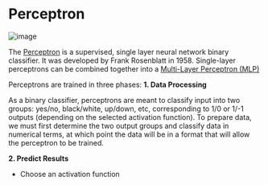 # Perceptron

![image](https://qph.fs.quoracdn.net/main-qimg-903a35d8c93d2009fea2118c37a69f13-pjlq)

The [Perceptron](https://en.wikipedia.org/wiki/Perceptron) is a supervised, single layer neural network binary classifier. It was developed by Frank Rosenblatt in 1958. Single-layer perceptrons can be combined together into a [Multi-Layer Perceptron (MLP)](https://github.com/Madison-Bunting/INDE-577/tree/main/supervised%20learning/4%20-%20neural%20networks)

Perceptrons are trained in three phases:
**1. Data Processing**

  As a binary classifier, perceptrons are meant to classify input into two groups: yes/no, black/white, up/down, etc, corresponding to 1/0 or 1/-1 outputs (depending on the selected activation function). To prepare data, we must first determine the two output groups and classify data in numerical terms, at which point the data will be in a format that will allow the perceptron to be trained. 
  
**2. Predict Results**

- Choose an activation function
